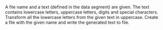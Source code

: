 A file name and a text (defined in the data segment) are given. The text contains lowercase letters, uppercase letters, digits and special characters.
Transform all the lowercase letters from the given text in uppercase. Create a file with the given name and write the generated text to file.
